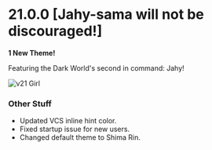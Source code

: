 # 21.0.0 [Jahy-sama will not be discouraged!]

**1 New Theme!**

Featuring the Dark World's second in command: Jahy!

![v21 Girl](https://doki.assets.unthrottled.io/misc/v21_girl_smol.png)

### Other Stuff

- Updated VCS inline hint color.
- Fixed startup issue for new users.
- Changed default theme to Shima Rin.
